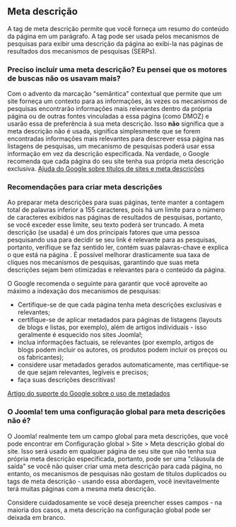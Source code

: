 <!-- Filename: Using_The_Meta_Description / Display title: Usando a meta descrição -->

## Meta descrição

A tag de meta descrição permite que você forneça um resumo do conteúdo
da página em um parágrafo. A tag pode ser usada pelos mecanismos de
pesquisas para exibir uma descrição da página ao exibi-la nas páginas de
resultados dos mecanismos de pesquisas (SERPs).

### Preciso incluir uma meta descrição? Eu pensei que os motores de buscas não os usavam mais?

Com o advento da marcação "semântica" contextual que permite que um site
forneça um contexto para as informações, às vezes os mecanismos de
pesquisas encontrarão informações mais relevantes dentro da própria
página ou de outras fontes vinculadas a essa página (como DMOZ) e usarão
essa de preferência à sua meta descrição. Isso **não** significa que a
meta descrição não é usada, significa simplesmente que se forem
encontradas informações mais relevantes para descrever essa página nas
listagens de pesquisas, um mecanismo de pesquisas poderá usar essa
informação em vez da descrição especificada. Na verdade, o Google
recomenda que cada página do seu site tenha sua própria meta descrição
exclusiva. <a
href="https://developers.google.com/search/docs/advanced/appearance/title-link?visit_id=637843769959565121-1199052698&amp;rd=1"
class="external text" target="_blank"
rel="nofollow noreferrer noopener">Ajuda do Google sobre títulos de
sites e meta descrições</a>

### Recomendações para criar meta descrições

Ao preparar meta descrições para suas páginas, tente manter a contagem
total de palavras inferior a 155 caracteres, pois há um limite para o
número de caracteres exibidos nas páginas de resultados de pesquisas,
portanto, se você exceder esse limite, seu texto poderá ser truncado. A
meta descrição (se usada) é um dos principais fatores que uma pessoa
pesquisando usa para decidir se seu link é relevante para as pesquisas,
portanto, verifique se faz sentido ler, contém suas palavras-chave e
explica o que está na página . É possível melhorar drasticamente sua
taxa de cliques nos mecanismos de pesquisas, garantindo que suas meta
descrições sejam bem otimizadas e relevantes para o conteúdo da página.

O Google recomenda o seguinte para garantir que você aproveite ao máximo
a indexação dos mecanismos de pesquisas:

- Certifique-se de que cada página tenha meta descrições exclusivas e
  relevantes;
- certifique-se de aplicar metadados para páginas de listagens (layouts
  de blogs e listas, por exemplo), além de artigos individuais - isso
  geralmente é esquecido nos sites Joomla!;
- inclua informações factuais, se relevantes (por exemplo, artigos de
  blogs podem incluir os autores, os produtos podem incluir os preços ou
  os fabricantes);
- considere usar metadados gerados automaticamente, mas certifique-se de
  que sejam relevantes, legíveis e precisos;
- faça suas descrições descritivas!

<a
href="https://developers.google.com/search/docs/advanced/appearance/title-link?visit_id=637843777098709519-1998962971&amp;rd=1"
class="external text" target="_blank"
rel="nofollow noreferrer noopener">Artigo do suporte do Google sobre o
uso de metadados</a>

### O Joomla! tem uma configuração global para meta descrições não é?

O Joomla! realmente tem um campo global para meta descrições, que você
pode encontrar em Configuração global \> Site \> Meta descrição global
do site. Isso será usado em qualquer página de seu site que não tenha
sua própria meta descrição especificada, portanto, pode ser uma
"cláusula de saída" se você não quiser criar uma meta descrição para
cada página, no entanto, os mecanismos de pesquisas não gostam de
títulos duplicados ou tags de meta descrição - usando essa abordagem,
você inevitavelmente terá muitas páginas com a mesma meta descrição.

Considere cuidadosamente se você deseja preencher esses campos - na
maioria dos casos, a meta descrição na configuração global pode ser
deixada em branco.
